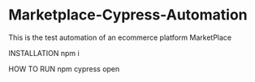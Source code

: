 # Marketplace-Cypress-Automation

This is the test automation of an ecommerce platform MarketPlace


INSTALLATION
npm i 

HOW TO RUN 
npm cypress open